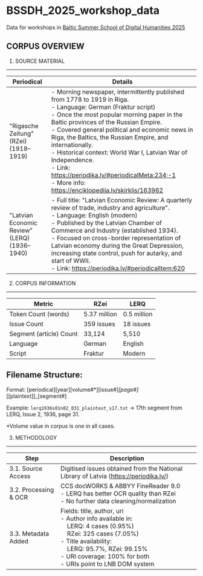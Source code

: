 # BSSDH_2025_workshop_data
Data for workshops in [Baltic Summer School of Digital Humanities 2025](https://www.digitalhumanities.lv/bssdh/2025/about/)



## CORPUS OVERVIEW


1. SOURCE MATERIAL
------------------

| Periodical | Details |
|------------|---------|
| "Rigasche Zeitung" (RZei) (1918–1919) | - Morning newspaper, intermittently published from 1778 to 1919 in Riga.<br>- Language: German (Fraktur script)<br>- Once the most popular morning paper in the Baltic provinces of the Russian Empire.<br>- Covered general political and economic news in Riga, the Baltics, the Russian Empire, and internationally.<br>- Historical context: World War I, Latvian War of Independence.<br>- Link: https://periodika.lv/#periodicalMeta:234;-1<br>- More info: https://enciklopedija.lv/skirklis/163962 |
| "Latvian Economic Review" (LERQ) (1936–1940) | - Full title: "Latvian Economic Review: A quarterly review of trade, industry and agriculture".<br>- Language: English (modern)<br>- Published by the Latvian Chamber of Commerce and Industry (established 1934).<br>- Focused on cross-border representation of Latvian economy during the Great Depression, increasing state control, push for autarky, and start of WWII.<br>- Link: https://periodika.lv/#periodicalItem:620 |

2. CORPUS INFORMATION
----------------------

| Metric | RZei | LERQ |
|--------|------|------|
| Token Count (words) | 5.37 million | 0.5 million |
| Issue Count | 359 issues | 18 issues |
| Segment (article) Count | 33,124 | 5,510 |
| Language | German | English |
| Script | Fraktur | Modern |

Filename Structure:
-------------------
Format: [periodical][year][volume#*][issue#]_[page#]_[[plaintext]]_[segment#]

Example: `lerq1936s01n02_031_plaintext_s17.txt`
         → 17th segment from LERQ, Issue 2, 1936, page 31.

*Volume value in corpus is one in all cases.

3. METHODOLOGY
---------------

| Step | Description |
|------|-------------|
| 3.1. Source Access | Digitised issues obtained from the National Library of Latvia (https://periodika.lv/) |
| 3.2. Processing & OCR | CCS docWORKS & ABBYY FineReader 9.0<br>- LERQ has better OCR quality than RZei<br>- No further data cleaning/normalization |
| 3.3. Metadata Added | Fields: title, author, uri<br>- Author info available in:<br>&nbsp;&nbsp;&nbsp;&nbsp;LERQ: 4 cases (0.95%)<br>&nbsp;&nbsp;&nbsp;&nbsp;RZei: 325 cases (7.05%)<br>- Title availability:<br>&nbsp;&nbsp;&nbsp;&nbsp;LERQ: 95.7%, RZei: 99.15%<br>- URI coverage: 100% for both<br>- URIs point to LNB DOM system |

